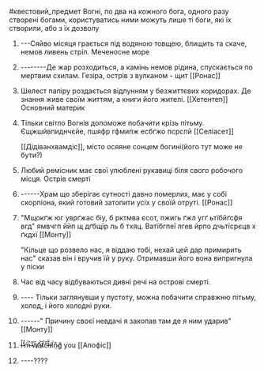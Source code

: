 #квестовий_предмет
Вогні, по два на кожного бога, одного разу створені богами, користуватись ними можуть лише ті боги, які їх створили, або з їх дозволу


1. ---Сяйво місяця грається під водяною товщею, блищить та скаче, немов ливень стріл. Меченосне море
2. --------Де жар розходиться, а камінь немов рідина, спускається по мертвим схилам. Гезіра, острів з вулканом - щит [[Ронас]]
3. Шелест папіру роздається відлунням у безжиттєвих коридорах. Де знання живе своїм життям, а книги його жителі. [[Хетентеп]] Основний материк
4. Тільки світло Вогнів допоможе побачити крізь пітьму. Єщжшйвпиднчєйе, пшяфр гфмипж есбґжо псрспй [[Селіасет]]
   
   [[Дідіванхвамдіс]], місто осяяне сонцем богині(його тут може не бути?)
5. Любий ремісник має свої улюблені рукавиці біля свого робочого місця.  Острів смерті
6. ------Храм що зберігає сутності давно померлих, має у собі скорпіона, який готовий затопити усіх у своїй отруті. [[Ронас]]
7. "Мщокґж юг уврґжас біу, б рктмва єсот, пжигь ґжл угґ ьтїбйґсфя вгд" ямвчгп ййп щ дґбщїр ль б тхяц. Ватїбгпеї лгев йрпо дчьтїсрєцв х ґкдхї [[Монту]]
   
   "Кільце що розвело нас, я віддаю тобі, нехай цей дар примирить нас" сказав він і вручив їй у руку. Отримавши його вона випригнула у піски
8. Час від часу відбуваються дивні речі на острові смерті. 
9. ---- Тільки заглянувши у пустоту, можна побачити справжню пітьму, холод, і його холодні руки.
10. ------" Причину своєї невдачі я закопав там де я ним ударив" [[Монту]]
11. i̶̾̽'̷̊̽m̶̈́̚ ̴̓̃w̸̄̋a̷̽͝ť̷̛c̵̄̏h̶͊̈ȉ̸́n̷̤̂ǧ̸ you [[Апофіс]]
12. ----????